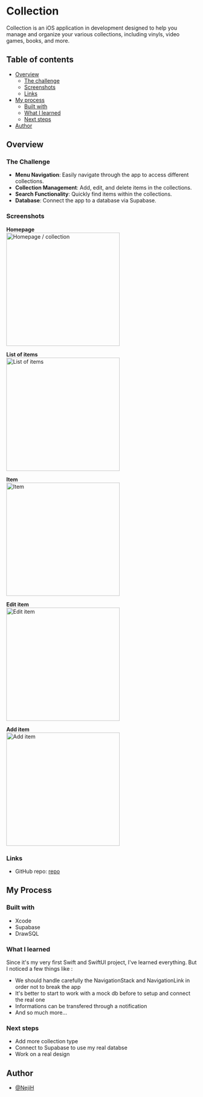 # Collection

Collection is an iOS application in development designed to help you manage and organize your various collections, including vinyls, video games, books, and more.

## Table of contents

- [Overview](#overview)
  - [The challenge](#the-challenge)
  - [Screenshots](#screenshots)
  - [Links](#links)
- [My process](#my-process)
  - [Built with](#built-with)
  - [What I learned](#what-i-learned)
  - [Next steps](#next-steps)
- [Author](#author)

## Overview

### The Challenge

- **Menu Navigation**: Easily navigate through the app to access different collections.
- **Collection Management**: Add, edit, and delete items in the collections.
- **Search Functionality**: Quickly find items within the collections.
- **Database**: Connect the app to a database via Supabase.

### Screenshots

<b>Homepage</b> <br>
<img src="./Collection_/Assets.xcassets/collection-home.imageset/collection-home.png" width="300" alt="Homepage / collection">

<b>List of items</b><br>
<img src="./Collection_/Assets.xcassets/collection-listOfItems.imageset/collection-listOfItems.png" width="300" alt="List of items">

<b>Item</b><br>
<img src="./Collection_/Assets.xcassets/collection-item.imageset/collection-item.png" width="300" alt="Item">

<b>Edit item</b><br>
<img src="./Collection_/Assets.xcassets/collection-editItem.imageset/collection-editItem.png" width="300" alt="Edit item">

<b>Add item</b><br>
<img src="./Collection_/Assets.xcassets/collection-addItem.imageset/collection-addItem.png" width="300" alt="Add item">

### Links

- GitHub repo: [repo](https://github.com/NejiH/Collection_/tree/main)

## My Process

### Built with

- Xcode
- Supabase
- DrawSQL

### What I learned

Since it's my very first Swift and SwiftUI project, I've learned everything. But I noticed a few things like : 

- We should handle carefully the NavigationStack and NavigationLink in order not to break the app
- It's better to start to work with a mock db before to setup and connect the real one
- Informations can be transfered through a notification
- And so much more... 


### Next steps

- Add more collection type
- Connect to Supabase to use my real databse
- Work on a real design

## Author

- [@NejiH](https://www.github.com/NejiH)
